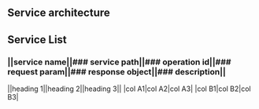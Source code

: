 ## Service architecture


## Service List

### ||service name||### service path||### operation id||### request param||### response object||### description||

||heading 1||heading 2||heading 3||
|col A1|col A2|col A3|
|col B1|col B2|col B3|